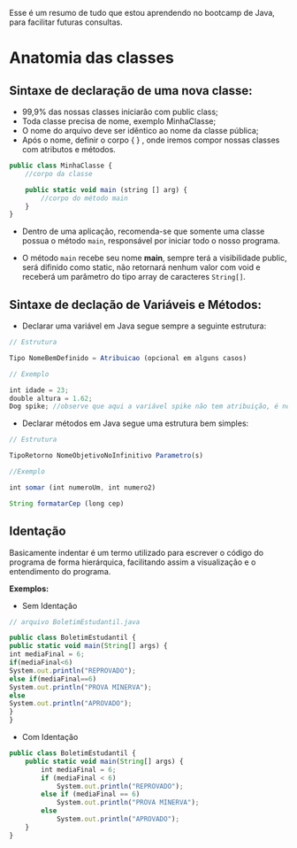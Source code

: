 Esse é um resumo de tudo que estou aprendendo no bootcamp de Java, para facilitar futuras consultas.

# Anatomia das classes

## Sintaxe de declaração de uma nova classe:

- 99,9% das nossas classes iniciarão com public class;
- Toda classe precisa de nome, exemplo MinhaClasse;
- O nome do arquivo deve ser idêntico ao nome da classe pública;
- Após o nome, definir o corpo { } , onde iremos compor nossas classes com atributos e métodos.

```javascript
public class MinhaClasse {
    //corpo da classe

    public static void main (string [] arg) {
        //corpo do método main
    }
} 
```
- Dentro de uma aplicação, recomenda-se que somente uma classe possua o método `main`, responsável por iniciar todo o nosso programa.

- O método `main` recebe seu nome **main**, sempre terá a visibilidade public, será difinido como static, não retornará nenhum valor com void e receberá um parâmetro do tipo array de caracteres `String[]`.


## Sintaxe de declação de Variáveis e Métodos:

- Declarar uma variável em Java segue sempre a seguinte estrutura: 
```javascript
// Estrutura

Tipo NomeBemDefinido = Atribuicao (opcional em alguns casos)

// Exemplo

int idade = 23;
double altura = 1.62;
Dog spike; //observe que aqui a variável spike não tem atribuição, é normal
```

- Declarar métodos em Java segue uma estrutura bem simples:
```javascript
// Estrutura

TipoRetorno NomeObjetivoNoInfinitivo Parametro(s)

//Exemplo

int somar (int numeroUm, int numero2)

String formatarCep (long cep)
```

## Identação
Basicamente indentar é um termo utilizado para escrever o código do programa de forma hierárquica, facilitando assim a visualização e o entendimento do programa.

**Exemplos:** 

- Sem Identação
```javascript
// arquivo BoletimEstudantil.java

public class BoletimEstudantil {
public static void main(String[] args) {
int mediaFinal = 6;
if(mediaFinal<6)	
System.out.println("REPROVADO"); 
else if(mediaFinal==6)
System.out.println("PROVA MINERVA"); 
else
System.out.println("APROVADO"); 		
}
}
```

- Com Identação
```javascript
public class BoletimEstudantil {
	public static void main(String[] args) {
		int mediaFinal = 6;
		if (mediaFinal < 6)
			System.out.println("REPROVADO");
		else if (mediaFinal == 6)
			System.out.println("PROVA MINERVA");
		else
			System.out.println("APROVADO");
	}
}
```
